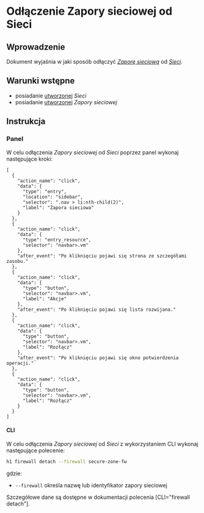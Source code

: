 # Odłączenie Zapory sieciowej od Sieci

## Wprowadzenie

Dokument wyjaśnia w jaki sposób odłączyć *[Zaporę sieciową](/resource/networking/firewall.md)* od *[Sieci](/resource/networking/network.md)*.

## Warunki wstępne

* posiadanie [utworzonej](/resource/networking/network.md) *Sieci*
* posiadanie [utworzonej](/resource/networking/firewall.md) *Zapory sieciowej*

## Instrukcja

### Panel

W celu odłączenia *Zapory sieciowej* od *Sieci* poprzez panel wykonaj następujące kroki:

```guide
[
  {
    "action_name": "click",
    "data": {
      "type": "entry",
      "location": "sidebar",
      "selector": ".nav > li:nth-child(2)",
      "label": "Zapora sieciowa"
    }
  },
  {
    "action_name": "click",
    "data": {
      "type": "entry_resource",
      "selector": "navbar>.vm"
    },
    "after_event": "Po kliknięciu pojawi się strona ze szczegółami zasobu."
  },
  {
    "action_name": "click",
    "data": {
      "type": "button",
      "selector": "navbar>.vm",
      "label": "Akcje"
    },
    "after_event": "Po kliknięciu pojawi się lista rozwijana."
  },
  {
    "action_name": "click",
    "data": {
      "type": "button",
      "selector": "navbar>.vm",
      "label": "Rozłącz"
    },
    "after_event": "Po kliknięciu pojawi się okno potwierdzenia operacji."
  },
  {
    "action_name": "click",
    "data": {
      "type": "button",
      "selector": "navbar>.vm",
      "label": "Rozłącz"
    }
  }
]
```

#### CLI

W celu odłączenia *Zapory sieciowej* od *Sieci* z wykorzystaniem CLI wykonaj następujące polecenie:

```bash
h1 firewall detach --firewall secure-zone-fw
```

gdzie:

 * ```--firewall``` określa nazwę lub identyfikator zapory sieciowej
 
Szczegółowe dane są dostępne w dokumentacji polecenia [CLI="firewall detach"].